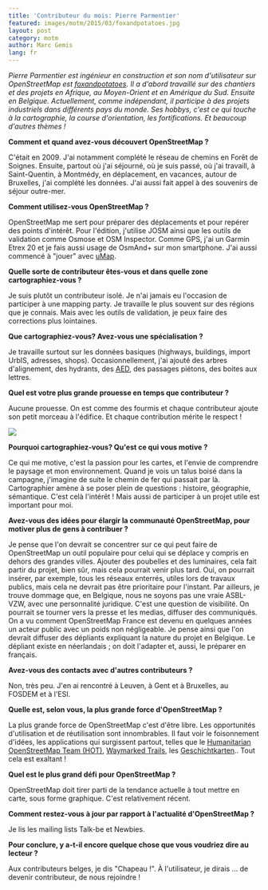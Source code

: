 ```yaml
---
title: 'Contributeur du mois: Pierre Parmentier'
featured: images/motm/2015/03/foxandpotatoes.jpg
layout: post
category: motm
author: Marc Gemis
lang: fr
---
```

_Pierre Parmentier est ingénieur en construction et son nom d'utilisateur sur OpenStreetMap est [foxandpotatoes](https://www.openstreetmap.org/user/foxandpotatoes). Il a d'abord travaillé sur des chantiers et des projets en Afrique, au Moyen-Orient et en Amérique du Sud. Ensuite en Belgique. Actuellement, comme indépendant, il participe à des projets industriels dans différents pays du monde. Ses hobbys, c'est ce qui touche à la cartographie, la course d'orientation, les fortifications. Et beaucoup d'autres thèmes !_

**Comment et quand avez-vous découvert OpenStreetMap ?**
 
C'était en 2009. J'ai notamment complété le réseau de chemins en Forêt de Soignes. Ensuite, partout où j'ai séjourné, où je suis passé, où j'ai travaill, à Saint-Quentin, à Montmédy, en déplacement, en vacances, autour de Bruxelles, j'ai complété les données. J'ai aussi fait appel à des souvenirs de séjour outre-mer.

**Comment utilisez-vous OpenStreetMap ?**

OpenStreetMap me sert pour préparer des déplacements et pour repérer des points d'intérêt. Pour l'édition, j'utilise JOSM ainsi que les outils de validation comme Osmose et OSM Inspector. Comme GPS, j'ai un Garmin Etrex 20 et je fais aussi usage de OsmAnd+ sur mon smartphone. J'ai aussi commencé à "jouer" avec <a href="http://umap.openstreetmap.fr/">uMap</a>. 

**Quelle sorte de contributeur êtes-vous et dans quelle zone cartographiez-vous ?**

Je suis plutôt un contributeur isolé. Je n'ai jamais eu l'occasion de participer à une mapping party. Je travaille le plus souvent sur des régions que je connais. Mais avec les outils de validation, je peux faire des corrections plus lointaines.

**Que cartographiez-vous? Avez-vous une spécialisation ?**

Je travaille surtout sur les données basiques (highways, buildings, import UrbIS, adresses, shops). Occasionnellement, j'ai ajouté des arbres d'alignement, des hydrants, des <a href="http://nl.wikipedia.org/wiki/Automatische_externe_defibrillator">AED</a>, des passages piétons, des boites aux lettres.

**Quel est votre plus grande prouesse en temps que contributeur ?**

Aucune prouesse. On est comme des fourmis et chaque contributeur ajoute son petit morceau à l'édifice. Et chaque contribution mérite le respect !

<a href="https://www.openstreetmap.org/user/foxandpotatoes"><img src="{{ site.baseurl }}/assets/images/motm/2015/03/foxandpotatoes_hdyc.png"/></a>

**Pourquoi cartographiez-vous? Qu'est ce qui vous motive ?**

Ce qui me motive, c'est la passion pour les cartes, et l'envie de comprendre le paysage et mon environnement. Quand je vois un talus boisé dans la campagne, j'imagine de suite le chemin de fer qui passait par là. Cartographier amène à se poser plein de questions : histoire, géographie, sémantique. C'est celà l'intérêt ! Mais aussi de participer à un projet utile est important pour moi. 

**Avez-vous des idées pour élargir la communauté OpenStreetMap, pour motiver plus de gens à contribuer ?**

Je pense que l'on devrait se concentrer sur ce qui peut faire de OpenStreetMap un outil populaire pour celui qui se déplace y compris en dehors des grandes villes. Ajouter des poubelles et des luminaires, cela fait partir du projet, bien sûr, mais cela pourrait venir plus tard. Oui, on pourrait insérer, par exemple, tous les réseaux enterrés, utiles lors de travaux publics, mais cela ne devrait pas être prioritaire pour l'instant. 
Par ailleurs, je trouve dommage que, en Belgique, nous ne soyons pas une vraie ASBL-VZW, avec une personnalité juridique. C'est une question de visibilité. On pourrait se tourner vers la presse et les medias, diffuser des communiqués. On a vu comment OpenStreetMap France est devenu en quelques années un acteur public avec un poids non négligeable.
Je pense ainsi que l'on devrait diffuser des dépliants expliquant la nature du projet en Belgique. Le dépliant existe en néerlandais ; on doit l'adapter et, aussi, le préparer en français.

**Avez-vous des contacts avec d'autres contributeurs ?**

Non, très peu. J'en ai rencontré à Leuven, à Gent et à Bruxelles, au FOSDEM et à l'ESI.

**Quelle est, selon vous, la plus grande force d'OpenStreetMap ?**

La plus grande force de OpenStreetMap c'est d'être libre. Les opportunités d'utilisation et de réutilisation sont innombrables. Il faut voir le foisonnement d'idées, les applications qui surgissent partout, telles que le <a href="http://hot.openstreetmap.org/">Humanitarian OpenStreetMap Team (HOT)</a>, <a href="http://waymarkedtrails.org/">Waymarked Trails</a>, les <a href="http://geschichtskarten.openstreetmap.de/historische_objekte/">Geschichtkarten</a>.. Tout cela est exaltant !

**Quel est le plus grand défi pour OpenStreetMap ?**

OpenStreetMap doit tirer parti de la tendance actuelle à tout mettre en carte, sous forme graphique. C'est relativement récent.

**Comment restez-vous à jour par rapport à l'actualité d'OpenStreetMap ?**

Je lis les mailing lists Talk-be et Newbies.

**Pour conclure, y a-t-il encore quelque chose que vous voudriez dire au lecteur ?**

Aux contributeurs belges, je dis "Chapeau !". À l'utilisateur, je dirais ... de devenir contributeur, de nous rejoindre !
